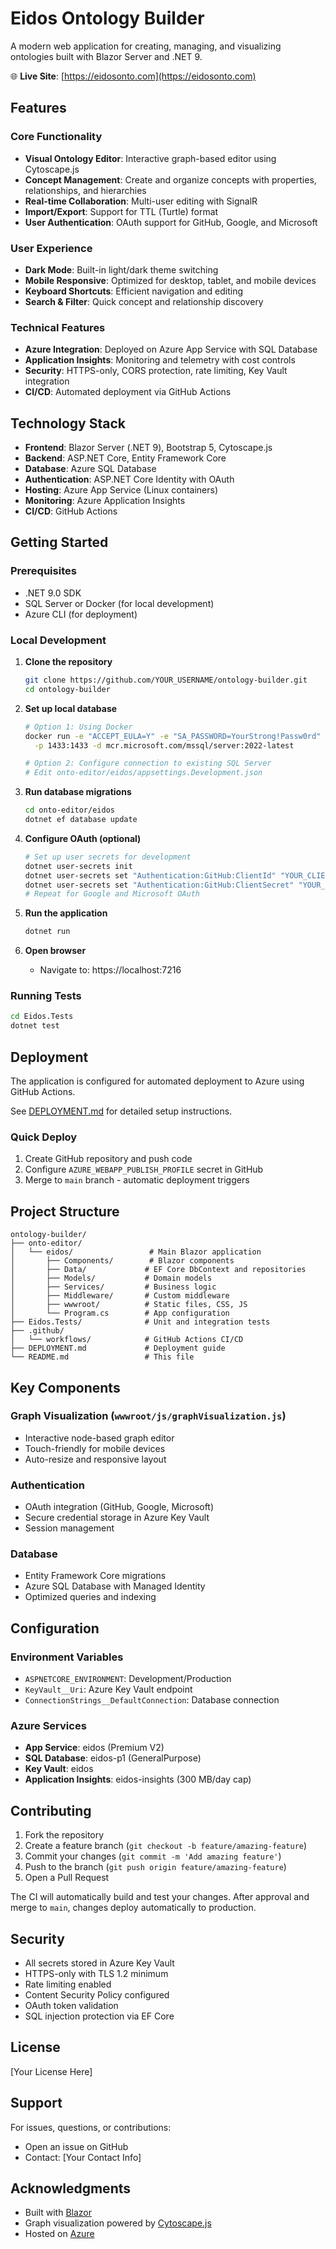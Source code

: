 # Eidos Ontology Builder

A modern web application for creating, managing, and visualizing ontologies built with Blazor Server and .NET 9.

🌐 **Live Site**: [https://eidosonto.com](https://eidosonto.com)

## Features

### Core Functionality
- **Visual Ontology Editor**: Interactive graph-based editor using Cytoscape.js
- **Concept Management**: Create and organize concepts with properties, relationships, and hierarchies
- **Real-time Collaboration**: Multi-user editing with SignalR
- **Import/Export**: Support for TTL (Turtle) format
- **User Authentication**: OAuth support for GitHub, Google, and Microsoft

### User Experience
- **Dark Mode**: Built-in light/dark theme switching
- **Mobile Responsive**: Optimized for desktop, tablet, and mobile devices
- **Keyboard Shortcuts**: Efficient navigation and editing
- **Search & Filter**: Quick concept and relationship discovery

### Technical Features
- **Azure Integration**: Deployed on Azure App Service with SQL Database
- **Application Insights**: Monitoring and telemetry with cost controls
- **Security**: HTTPS-only, CORS protection, rate limiting, Key Vault integration
- **CI/CD**: Automated deployment via GitHub Actions

## Technology Stack

- **Frontend**: Blazor Server (.NET 9), Bootstrap 5, Cytoscape.js
- **Backend**: ASP.NET Core, Entity Framework Core
- **Database**: Azure SQL Database
- **Authentication**: ASP.NET Core Identity with OAuth
- **Hosting**: Azure App Service (Linux containers)
- **Monitoring**: Azure Application Insights
- **CI/CD**: GitHub Actions

## Getting Started

### Prerequisites
- .NET 9.0 SDK
- SQL Server or Docker (for local development)
- Azure CLI (for deployment)

### Local Development

1. **Clone the repository**
   ```bash
   git clone https://github.com/YOUR_USERNAME/ontology-builder.git
   cd ontology-builder
   ```

2. **Set up local database**
   ```bash
   # Option 1: Using Docker
   docker run -e "ACCEPT_EULA=Y" -e "SA_PASSWORD=YourStrong!Passw0rd" \
     -p 1433:1433 -d mcr.microsoft.com/mssql/server:2022-latest

   # Option 2: Configure connection to existing SQL Server
   # Edit onto-editor/eidos/appsettings.Development.json
   ```

3. **Run database migrations**
   ```bash
   cd onto-editor/eidos
   dotnet ef database update
   ```

4. **Configure OAuth (optional)**
   ```bash
   # Set up user secrets for development
   dotnet user-secrets init
   dotnet user-secrets set "Authentication:GitHub:ClientId" "YOUR_CLIENT_ID"
   dotnet user-secrets set "Authentication:GitHub:ClientSecret" "YOUR_CLIENT_SECRET"
   # Repeat for Google and Microsoft OAuth
   ```

5. **Run the application**
   ```bash
   dotnet run
   ```

6. **Open browser**
   - Navigate to: https://localhost:7216

### Running Tests

```bash
cd Eidos.Tests
dotnet test
```

## Deployment

The application is configured for automated deployment to Azure using GitHub Actions.

See [DEPLOYMENT.md](DEPLOYMENT.md) for detailed setup instructions.

### Quick Deploy
1. Create GitHub repository and push code
2. Configure `AZURE_WEBAPP_PUBLISH_PROFILE` secret in GitHub
3. Merge to `main` branch - automatic deployment triggers

## Project Structure

```
ontology-builder/
├── onto-editor/
│   └── eidos/                 # Main Blazor application
│       ├── Components/        # Blazor components
│       ├── Data/             # EF Core DbContext and repositories
│       ├── Models/           # Domain models
│       ├── Services/         # Business logic
│       ├── Middleware/       # Custom middleware
│       ├── wwwroot/          # Static files, CSS, JS
│       └── Program.cs        # App configuration
├── Eidos.Tests/              # Unit and integration tests
├── .github/
│   └── workflows/            # GitHub Actions CI/CD
├── DEPLOYMENT.md             # Deployment guide
└── README.md                 # This file
```

## Key Components

### Graph Visualization (`wwwroot/js/graphVisualization.js`)
- Interactive node-based graph editor
- Touch-friendly for mobile devices
- Auto-resize and responsive layout

### Authentication
- OAuth integration (GitHub, Google, Microsoft)
- Secure credential storage in Azure Key Vault
- Session management

### Database
- Entity Framework Core migrations
- Azure SQL Database with Managed Identity
- Optimized queries and indexing

## Configuration

### Environment Variables
- `ASPNETCORE_ENVIRONMENT`: Development/Production
- `KeyVault__Uri`: Azure Key Vault endpoint
- `ConnectionStrings__DefaultConnection`: Database connection

### Azure Services
- **App Service**: eidos (Premium V2)
- **SQL Database**: eidos-p1 (GeneralPurpose)
- **Key Vault**: eidos
- **Application Insights**: eidos-insights (300 MB/day cap)

## Contributing

1. Fork the repository
2. Create a feature branch (`git checkout -b feature/amazing-feature`)
3. Commit your changes (`git commit -m 'Add amazing feature'`)
4. Push to the branch (`git push origin feature/amazing-feature`)
5. Open a Pull Request

The CI will automatically build and test your changes. After approval and merge to `main`, changes deploy automatically to production.

## Security

- All secrets stored in Azure Key Vault
- HTTPS-only with TLS 1.2 minimum
- Rate limiting enabled
- Content Security Policy configured
- OAuth token validation
- SQL injection protection via EF Core

## License

[Your License Here]

## Support

For issues, questions, or contributions:
- Open an issue on GitHub
- Contact: [Your Contact Info]

## Acknowledgments

- Built with [Blazor](https://blazor.net)
- Graph visualization powered by [Cytoscape.js](https://js.cytoscape.org/)
- Hosted on [Azure](https://azure.microsoft.com)
